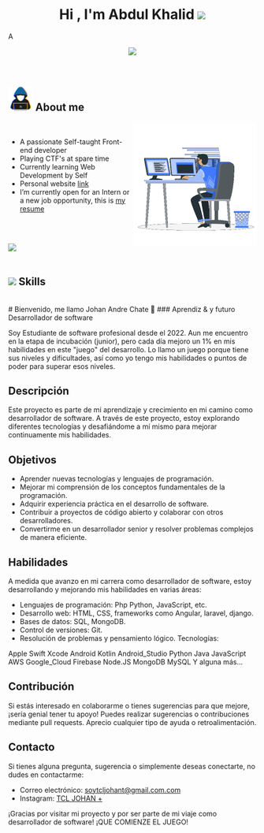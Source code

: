 
<h1 align="center"><b>Hi , I'm Abdul Khalid </b><img src="https://media.giphy.com/media/hvRJCLFzcasrR4ia7z/giphy.gif" width="35"></h1>
<!--  -->A
<p align="center">
  <a href="https://github.com/DenverCoder1/readme-typing-svg"><img src="https://readme-typing-svg.herokuapp.com?font=Time+New+Roman&color=cyan&size=25&center=true&vCenter=true&width=600&height=100&lines=Assalamu+O+Alaikum+Warahmatullah..&hearts;++;Self-taught+Front-End+Developer,;Computer+Science+Student,;CTF+Newbie,;Active+Learner/Researcher,;Love+to+learn+new+stuffs..<3"></a>
</p>


<br>



	
## <picture><img src = "https://github.com/0xAbdulKhalid/0xAbdulKhalid/raw/main/assets/mdImages/about_me.gif" width = 50px></picture> **About me**

<picture> <img align="right" src="https://github.com/0xAbdulKhalid/0xAbdulKhalid/raw/main/assets/mdImages/Right_Side.gif" width = 250px></picture>

<br>

- A passionate Self-taught Front-end developer
- Playing CTF's at spare time
- Currently learning Web Development by Self
- Personal website [link](https://www.0xabdulkhalid.ml)
- I’m currently open for an Intern or a new job opportunity, this is [my resume](https://read.cv/0xabdulkhalid)

<br><br>

<img src="https://user-images.githubusercontent.com/73097560/115834477-dbab4500-a447-11eb-908a-139a6edaec5c.gif"><br><br>

## <img src="https://media2.giphy.com/media/QssGEmpkyEOhBCb7e1/giphy.gif?cid=ecf05e47a0n3gi1bfqntqmob8g9aid1oyj2wr3ds3mg700bl&rid=giphy.gif" width ="25"><b> Skills</b>
<br>
# Bienvenido, me llamo Johan Andre Chate 👋
### Aprendiz & y futuro Desarrollador de software 

Soy Estudiante de software profesional desde el 2022. Aun me encuentro en la etapa de incubación (junior), pero cada día mejoro un 1% en mis habilidades en este "juego" del desarrollo. Lo llamo un juego porque tiene sus niveles y dificultades, así como yo tengo mis habilidades o puntos de poder para superar esos niveles.

## Descripción

Este proyecto es parte de mi aprendizaje y crecimiento en mi camino como desarrollador de software. A través de este proyecto, estoy explorando diferentes tecnologías y desafiándome a mí mismo para mejorar continuamente mis habilidades.

## Objetivos

- Aprender nuevas tecnologías y lenguajes de programación.
- Mejorar mi comprensión de los conceptos fundamentales de la programación.
- Adquirir experiencia práctica en el desarrollo de software.
- Contribuir a proyectos de código abierto y colaborar con otros desarrolladores.
- Convertirme en un desarrollador senior y resolver problemas complejos de manera eficiente.

## Habilidades

A medida que avanzo en mi carrera como desarrollador de software, estoy desarrollando y mejorando mis habilidades en varias áreas:

- Lenguajes de programación: Php Python, JavaScript, etc.
- Desarrollo web: HTML, CSS, frameworks como Angular, laravel, django.
- Bases de datos: SQL, MongoDB.
- Control de versiones: Git.
- Resolución de problemas y pensamiento lógico.
  Tecnologías:

Apple Swift Xcode
Android Kotlin Android_Studio
Python Java JavaScript AWS Google_Cloud
Firebase Node.JS MongoDB MySQL
Y alguna más... 

## Contribución

Si estás interesado en colaborarme  o tienes sugerencias para que mejore, ¡sería genial tener tu apoyo! Puedes realizar sugerencias o contribuciones mediante pull requests. Aprecio cualquier tipo de ayuda o retroalimentación.

## Contacto

Si tienes alguna pregunta, sugerencia o simplemente deseas conectarte, no dudes en contactarme:

- Correo electrónico: soytcljohant@gmail.com.com
- Instagram: [TCL JOHAN +](https://www.instagram.com/soytcljohanf/)

¡Gracias por visitar  mi proyecto y por ser parte de mi viaje como desarrollador de software!
¡QUE COMIENZE EL JUEGO!

